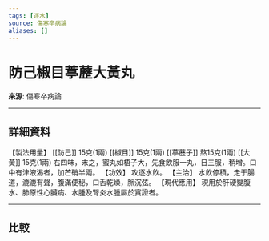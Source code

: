 ```yaml
---
tags: [逐水]
source: 傷寒卒病論
aliases: []
---
```


# 防己椒目葶藶大黃丸

**來源**: 傷寒卒病論  

---

## 詳細資料
【製法用量】 [[防己]] 15克(1兩) [[椒目]] 15克(1兩) [[葶藶子]] 熬15克(1兩) [[大黃]] 15克(1兩)
右四味，末之，蜜丸如梧子大，先食飲服一丸，日三服，稍增。口中有津液渴者，加芒硝半兩。
【功效】
攻逐水飲。
【主治】
水飲停積，走于腸道，漉漉有聲，腹滿便秘，口舌乾燥，脈沉弦。
【現代應用】
現用於肝硬變腹水、肺原性心臟病、水腫及腎炎水腫屬於實證者。

---

## 比較
